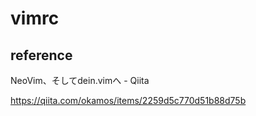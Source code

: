 # vimrc
## reference

NeoVim、そしてdein.vimへ - Qiita

https://qiita.com/okamos/items/2259d5c770d51b88d75b

